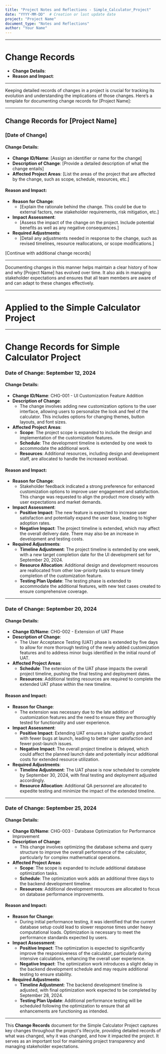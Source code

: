 ```yaml
---
title: "Project Notes and Reflections - Simple_Calculator_Project"
date: "YYYY-MM-DD"  # Creation or last update date
project: "Project Name"
document_type: "Notes and Reflections"
author: "Your Name"
---
```

---
# Change Records

- **Change Details**:
- **Reason and Impact**:

---
Keeping detailed records of changes in a project is crucial for tracking its evolution and understanding the implications of those changes. Here’s a template for documenting change records for [Project Name]:

---

## Change Records for [Project Name]

### [Date of Change]

#### Change Details:
- **Change ID/Name**: [Assign an identifier or name for the change]
- **Description of Change**: [Provide a detailed description of what the change entails]
- **Affected Project Areas**: [List the areas of the project that are affected by the change, such as scope, schedule, resources, etc.]

#### Reason and Impact:
- **Reason for Change**: 
  - [Explain the rationale behind the change. This could be due to external factors, new stakeholder requirements, risk mitigation, etc.]
- **Impact Assessment**: 
  - [Assess the impact of the change on the project. Include potential benefits as well as any negative consequences.]
- **Required Adjustments**: 
  - [Detail any adjustments needed in response to the change, such as revised timelines, resource reallocations, or scope modifications.]

[Continue with additional change records]

---

Documenting changes in this manner helps maintain a clear history of how and why [Project Name] has evolved over time. It also aids in managing stakeholder expectations and ensures that all team members are aware of and can adapt to these changes effectively.

---
# Applied to the Simple Calculator Project

---
# Change Records for Simple Calculator Project

### Date of Change: **September 12, 2024**

#### Change Details:
- **Change ID/Name**: CHG-001 - UI Customization Feature Addition
- **Description of Change**: 
  - The change involves adding new customization options to the user interface, allowing users to personalize the look and feel of the calculator. This includes options for changing themes, button layouts, and font sizes.
- **Affected Project Areas**: 
  - **Scope**: The project scope is expanded to include the design and implementation of the customization features.
  - **Schedule**: The development timeline is extended by one week to accommodate the additional work.
  - **Resources**: Additional resources, including design and development staff, are allocated to handle the increased workload.

#### Reason and Impact:
- **Reason for Change**: 
  - Stakeholder feedback indicated a strong preference for enhanced customization options to improve user engagement and satisfaction. This change was requested to align the product more closely with user expectations and market demands.
- **Impact Assessment**: 
  - **Positive Impact**: The new feature is expected to increase user satisfaction and potentially expand the user base, leading to higher adoption rates.
  - **Negative Impact**: The project timeline is extended, which may affect the overall delivery date. There may also be an increase in development and testing costs.
- **Required Adjustments**: 
  - **Timeline Adjustment**: The project timeline is extended by one week, with a new target completion date for the UI development set for September 20, 2024.
  - **Resource Allocation**: Additional design and development resources are reallocated from other low-priority tasks to ensure timely completion of the customization feature.
  - **Testing Plan Update**: The testing phase is extended to accommodate the additional features, with new test cases created to ensure comprehensive coverage.

---

### Date of Change: **September 20, 2024**

#### Change Details:
- **Change ID/Name**: CHG-002 - Extension of UAT Phase
- **Description of Change**: 
  - The User Acceptance Testing (UAT) phase is extended by five days to allow for more thorough testing of the newly added customization features and to address minor bugs identified in the initial round of UAT.
- **Affected Project Areas**: 
  - **Schedule**: The extension of the UAT phase impacts the overall project timeline, pushing the final testing and deployment dates.
  - **Resources**: Additional testing resources are required to complete the extended UAT phase within the new timeline.

#### Reason and Impact:
- **Reason for Change**: 
  - The extension was necessary due to the late addition of customization features and the need to ensure they are thoroughly tested for functionality and user experience.
- **Impact Assessment**: 
  - **Positive Impact**: Extending UAT ensures a higher quality product with fewer bugs at launch, leading to better user satisfaction and fewer post-launch issues.
  - **Negative Impact**: The overall project timeline is delayed, which could affect the planned launch date and potentially incur additional costs for extended resource utilization.
- **Required Adjustments**: 
  - **Timeline Adjustment**: The UAT phase is now scheduled to complete by September 30, 2024, with final testing and deployment adjusted accordingly.
  - **Resource Allocation**: Additional QA personnel are allocated to expedite testing and minimize the impact of the extended timeline.

---

### Date of Change: **September 25, 2024**

#### Change Details:
- **Change ID/Name**: CHG-003 - Database Optimization for Performance Improvement
- **Description of Change**: 
  - This change involves optimizing the database schema and query structure to improve the overall performance of the calculator, particularly for complex mathematical operations.
- **Affected Project Areas**: 
  - **Scope**: The scope is expanded to include additional database optimization tasks.
  - **Schedule**: The optimization work adds an additional three days to the backend development timeline.
  - **Resources**: Additional development resources are allocated to focus on database performance improvements.

#### Reason and Impact:
- **Reason for Change**: 
  - During initial performance testing, it was identified that the current database setup could lead to slower response times under heavy computational loads. Optimization is necessary to meet the performance standards expected by users.
- **Impact Assessment**: 
  - **Positive Impact**: The optimization is expected to significantly improve the responsiveness of the calculator, particularly during intensive calculations, enhancing the overall user experience.
  - **Negative Impact**: The optimization work introduces a slight delay in the backend development schedule and may require additional testing to ensure stability.
- **Required Adjustments**: 
  - **Timeline Adjustment**: The backend development timeline is adjusted, with final optimization work expected to be completed by September 28, 2024.
  - **Testing Plan Update**: Additional performance testing will be scheduled following the optimization to ensure that all enhancements are functioning as intended.

---

This **Change Records** document for the Simple Calculator Project captures key changes throughout the project's lifecycle, providing detailed records of what was changed, why it was changed, and how it impacted the project. It serves as an important tool for maintaining project transparency and managing stakeholder expectations.